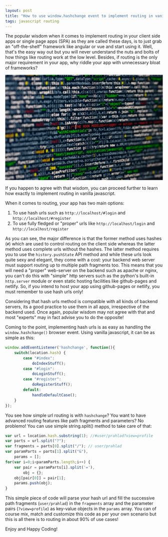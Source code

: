 ```yaml
---
layout: post
title: "How to use window.hashchange event to implement routing in vanilla javascript"
tags: javascript routing
---
```


The popular wisdom when it comes to implement routing in your client side apps or single page apps (SPA) as they are called these days, is to just grab an "off-the-shelf" framework like angular or vue and start using it. Well, that's the easy way out but you will never understand the nuts and bolts of how things like routing work at the low level. Besides, if routing is the only major requirement in your app, why riddle your app with unnecessary bloat of frameworks?

![source code](/uploads/code.jpg)

If you happen to agree with that wisdom, you can proceed further to learn how exactly to implement routing in vanilla javascript.

When it comes to routing, your app has two main options:

1. To use hash urls such as `http://localhost/#login` and `http://localhost/#register`
2. To use fully fledged or "proper" urls like `http://localhost/login` and `http://localhost/register`

As you can see, the major difference is that the former method uses hashes (`#`) which are used to control routing on the client side whereas the latter method uses complete urls without the hashes. The latter method requires you to use the `history.pushState` API method and while these urls look quite sexy and elegant, they come with a cost: your backend web server must support routing up to multiple path fragments too. This means that you will need a "proper" web-server on the backend such as apache or nginx, you can't do this with "simple" http servers such as the python's built-in `http.server` module or even static hosting facilities like github-pages and netlify. So, if you intend to host your app using github-pages or netlify, you must remember to use hash urls only!

Considering that hash urls method is compatible with all kinds of backend servers, its a good practice to use them in all apps, irrespective of the backend used. Once again, popular wisdom may not agree with that and most "experts" may in fact advise you to do the opposite!

Coming to the point, implementing hash urls is as easy as handling the `window.hashchange()` browser event. Using vanilla javascript, it can be as simple as this:

```javascript
window.addEventListener('hashchange', function(){
	switch(location.hash) {
		case "#index":
			doIndexStuff();
		case "#login":
			doLoginStuff();
		case "#register":
			doRegisterStuff();
		default:
			handleDefaultCase();
	}
});
```

You see how simple url routing is with `hashchange`? You want to have advanced routing features like path fragments and parameters? No problemo! You can use simple string.split() method to take care of that:

```javascript
var url = location.hash.substring(1); //#user/prahlad?view=profile
var parts = url.split("?");
var fragments = parts[0].split("/"); // user/prahlad
var paramParts = parts[1].split("&"),
	params = [];
for(var i=0;i<paramParts.length;i++) {
	var pair = paramParts[i].split('='),
		obj = {};
	obj[pair[0]] = pair[1];
	params.push(obj);
}
```

This simple piece of code will parse your hash url and fill the successive path fragments (`user/prahlad`) in the `fragments` array and the parameter pairs (`?view=profile`) as key-value objects in the `params` array. You can of course mix, match and customize this code as per your own scenario but this is all there is to routing in about 90% of use cases!

Enjoy and Happy Coding!